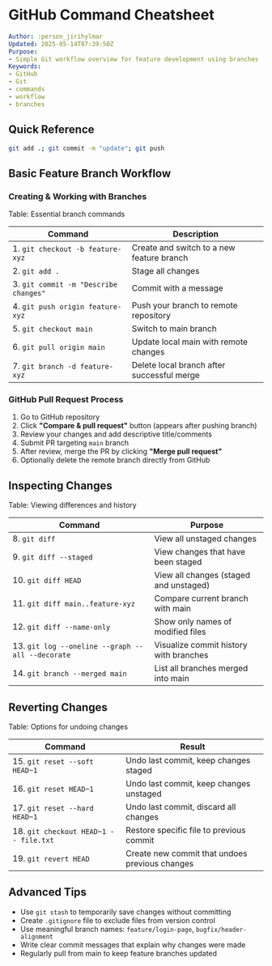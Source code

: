 # GitHub Command Cheatsheet

```yaml
Author: :person_jirihylmar
Updated: 2025-05-14T07:39:50Z
Purpose:
- Simple Git workflow overview for feature development using branches
Keywords:
- GitHub
- Git
- commands
- workflow
- branches
```

## Quick Reference

```bash
git add .; git commit -m "update"; git push
```

## Basic Feature Branch Workflow

### Creating & Working with Branches

Table: Essential branch commands

| Command | Description |
|---------|-------------|
| 1. `git checkout -b feature-xyz` | Create and switch to a new feature branch |
| 2. `git add .` | Stage all changes |
| 3. `git commit -m "Describe changes"` | Commit with a message |
| 4. `git push origin feature-xyz` | Push your branch to remote repository |
| 5. `git checkout main` | Switch to main branch |
| 6. `git pull origin main` | Update local main with remote changes |
| 7. `git branch -d feature-xyz` | Delete local branch after successful merge |

### GitHub Pull Request Process

1. Go to GitHub repository
2. Click **"Compare & pull request"** button (appears after pushing branch)
3. Review your changes and add descriptive title/comments
4. Submit PR targeting `main` branch
5. After review, merge the PR by clicking **"Merge pull request"**
6. Optionally delete the remote branch directly from GitHub

## Inspecting Changes

Table: Viewing differences and history

| Command | Purpose |
|---------|---------|
| 8. `git diff` | View all unstaged changes |
| 9. `git diff --staged` | View changes that have been staged |
| 10. `git diff HEAD` | View all changes (staged and unstaged) |
| 11. `git diff main..feature-xyz` | Compare current branch with main |
| 12. `git diff --name-only` | Show only names of modified files |
| 13. `git log --oneline --graph --all --decorate` | Visualize commit history with branches |
| 14. `git branch --merged main` | List all branches merged into main |

## Reverting Changes

Table: Options for undoing changes

| Command | Result |
|---------|--------|
| 15. `git reset --soft HEAD~1` | Undo last commit, keep changes staged |
| 16. `git reset HEAD~1` | Undo last commit, keep changes unstaged |
| 17. `git reset --hard HEAD~1` | Undo last commit, discard all changes |
| 18. `git checkout HEAD~1 -- file.txt` | Restore specific file to previous commit |
| 19. `git revert HEAD` | Create new commit that undoes previous changes |

## Advanced Tips

- Use `git stash` to temporarily save changes without committing
- Create `.gitignore` file to exclude files from version control
- Use meaningful branch names: `feature/login-page`, `bugfix/header-alignment`
- Write clear commit messages that explain why changes were made
- Regularly pull from main to keep feature branches updated